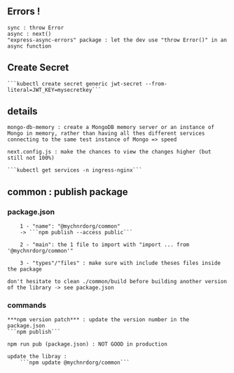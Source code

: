 

## Errors !
    sync : throw Error
    async : next()
    "express-async-errors" package : let the dev use "throw Error()" in an async function 


## Create Secret
    ```kubectl create secret generic jwt-secret --from-literal=JWT_KEY=mysecretkey```

## details

    mongo-db-memory : create a MongoDB memory server or an instance of Mongo in memory, rather than having all thes different services connecting to the same test instance of Mongo => speed

    next.config.js : make the chances to view the changes higher (but still not 100%)

    ```kubectl get services -n ingress-nginx```

## common : publish package
### package.json
        1 - "name": "@mychnrdorg/common" 
        -> ```npm publish --access public```

        2 - "main": the 1 file to import with "import ... from '@mychnrdorg/common'"

        3 - "types"/"files" : make sure with include theses files inside the package 

    don't hesitate to clean ./common/build before building another version of the library -> see package.json

### commands
    ***npm version patch*** : update the version number in the package.json
    ```npm publish```

    npm run pub (package.json) : NOT GOOD in production

    update the libray :
        ```npm update @mychnrdorg/common```
    
